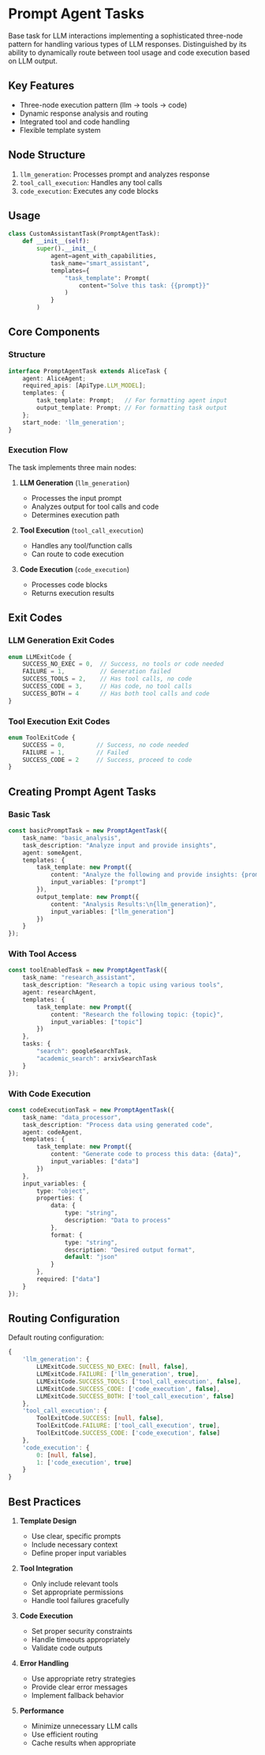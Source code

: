 # Prompt Agent Tasks


Base task for LLM interactions implementing a sophisticated three-node pattern for handling various types of LLM responses. Distinguished by its ability to dynamically route between tool usage and code execution based on LLM output.

## Key Features
- Three-node execution pattern (llm → tools → code)
- Dynamic response analysis and routing
- Integrated tool and code handling
- Flexible template system

## Node Structure
1. `llm_generation`: Processes prompt and analyzes response
2. `tool_call_execution`: Handles any tool calls
3. `code_execution`: Executes any code blocks

## Usage
```python
class CustomAssistantTask(PromptAgentTask):
    def __init__(self):
        super().__init__(
            agent=agent_with_capabilities,
            task_name="smart_assistant",
            templates={
                "task_template": Prompt(
                    content="Solve this task: {{prompt}}"
                )
            }
        )
```

## Core Components

### Structure
```typescript
interface PromptAgentTask extends AliceTask {
    agent: AliceAgent;
    required_apis: [ApiType.LLM_MODEL];
    templates: {
        task_template: Prompt;   // For formatting agent input
        output_template: Prompt; // For formatting task output
    };
    start_node: 'llm_generation';
}
```

### Execution Flow
The task implements three main nodes:

1. **LLM Generation** (`llm_generation`)
   - Processes the input prompt
   - Analyzes output for tool calls and code
   - Determines execution path

2. **Tool Execution** (`tool_call_execution`)
   - Handles any tool/function calls
   - Can route to code execution

3. **Code Execution** (`code_execution`)
   - Processes code blocks
   - Returns execution results

## Exit Codes

### LLM Generation Exit Codes
```typescript
enum LLMExitCode {
    SUCCESS_NO_EXEC = 0,  // Success, no tools or code needed
    FAILURE = 1,          // Generation failed
    SUCCESS_TOOLS = 2,    // Has tool calls, no code
    SUCCESS_CODE = 3,     // Has code, no tool calls
    SUCCESS_BOTH = 4      // Has both tool calls and code
}
```

### Tool Execution Exit Codes
```typescript
enum ToolExitCode {
    SUCCESS = 0,         // Success, no code needed
    FAILURE = 1,         // Failed
    SUCCESS_CODE = 2     // Success, proceed to code
}
```

## Creating Prompt Agent Tasks

### Basic Task
```typescript
const basicPromptTask = new PromptAgentTask({
    task_name: "basic_analysis",
    task_description: "Analyze input and provide insights",
    agent: someAgent,
    templates: {
        task_template: new Prompt({
            content: "Analyze the following and provide insights: {prompt}",
            input_variables: ["prompt"]
        }),
        output_template: new Prompt({
            content: "Analysis Results:\n{llm_generation}",
            input_variables: ["llm_generation"]
        })
    }
});
```

### With Tool Access
```typescript
const toolEnabledTask = new PromptAgentTask({
    task_name: "research_assistant",
    task_description: "Research a topic using various tools",
    agent: researchAgent,
    templates: {
        task_template: new Prompt({
            content: "Research the following topic: {topic}",
            input_variables: ["topic"]
        })
    },
    tasks: {
        "search": googleSearchTask,
        "academic_search": arxivSearchTask
    }
});
```

### With Code Execution
```typescript
const codeExecutionTask = new PromptAgentTask({
    task_name: "data_processor",
    task_description: "Process data using generated code",
    agent: codeAgent,
    templates: {
        task_template: new Prompt({
            content: "Generate code to process this data: {data}",
            input_variables: ["data"]
        })
    },
    input_variables: {
        type: "object",
        properties: {
            data: {
                type: "string",
                description: "Data to process"
            },
            format: {
                type: "string",
                description: "Desired output format",
                default: "json"
            }
        },
        required: ["data"]
    }
});
```

## Routing Configuration

Default routing configuration:
```typescript
{
    'llm_generation': {
        LLMExitCode.SUCCESS_NO_EXEC: [null, false],
        LLMExitCode.FAILURE: ['llm_generation', true],
        LLMExitCode.SUCCESS_TOOLS: ['tool_call_execution', false],
        LLMExitCode.SUCCESS_CODE: ['code_execution', false],
        LLMExitCode.SUCCESS_BOTH: ['tool_call_execution', false]
    },
    'tool_call_execution': {
        ToolExitCode.SUCCESS: [null, false],
        ToolExitCode.FAILURE: ['tool_call_execution', true],
        ToolExitCode.SUCCESS_CODE: ['code_execution', false]
    },
    'code_execution': {
        0: [null, false],
        1: ['code_execution', true]
    }
}
```

## Best Practices

1. **Template Design**
   - Use clear, specific prompts
   - Include necessary context
   - Define proper input variables

2. **Tool Integration**
   - Only include relevant tools
   - Set appropriate permissions
   - Handle tool failures gracefully

3. **Code Execution**
   - Set proper security constraints
   - Handle timeouts appropriately
   - Validate code outputs

4. **Error Handling**
   - Use appropriate retry strategies
   - Provide clear error messages
   - Implement fallback behavior

5. **Performance**
   - Minimize unnecessary LLM calls
   - Use efficient routing
   - Cache results when appropriate